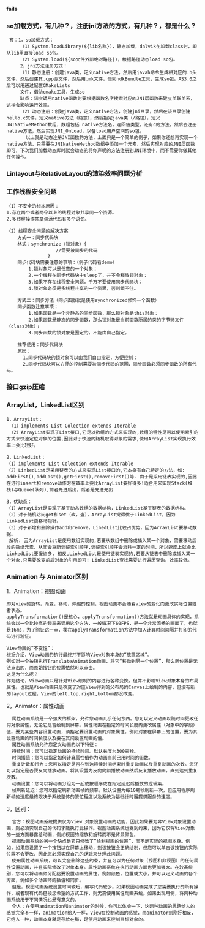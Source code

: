**fails**
 ### so加载方式，有几种？，注册jni方法的方式，有几种？，都是什么？
     答：1，so加载方式：
         （1）System.loadLibrary(${lib名称})，静态加载，dalvik在加载class时，即从lib里直接load so包。
         （2）System.load(${so文件外部绝对路径})，根据路径动态load so包。
         2，jni方法注册方式：
         （1）静态注册：创建java类，定义native方法，然后用javah命令生成相对应的.h头文件，然后创建其.cpp源文件，然后用.mk文件，借助ndkBundle工具，生成so包。AS3.0之后可以用通过配置CMakeLists
         文件，借助cmake工具，生成so
         缺点：初次调用native函数时要根据函数名字搜索对应的JNI层函数来建立关联关系，这样会影响运行效率。
         （2）动态注册：创建java类，定义native方法，创建jni目录，然后在该目录创建hello.c文件，定义native方法（随意），然后指定java类（/路径），定义JNINativeMethod数组，数组包括 native方法名，返回值类型，还有c的方法，然后去注册native方法，然后实现JNI_OnLoad，以备load用户空间的so包。
           以上就是动态注册JNI函数的方法，上面只是一个简单的例子，如果你还想再实现一个native方法，只需要在JNINativeMethod数组中添加一个元素，然后实现对应的JNI层函数即可，下次我们加载动态库时就会动态的将你声明的方法注册到JNI环境中，而不需要你做其他任何操作。
         
### Linlayout与RelativeLayout的渲染效率问题分析


### 工作线程安全问题
    
    （1）不安全的根本原因：
    1.存在两个或者两个以上的线程对象共享同一个资源。
    2.多线程操作共享资源代码有多个语句。
    
    （2）线程安全问题的解决方案
        方式一：同步代码块
        格式：synchronize（锁对象）{
                      //需要被同步的代码
                   }
        同步代码块需要注意的事项：（例子代码看demo）
            1.锁对象可以是任意的一个对象；
            2.一个线程在同步代码块中sleep了，并不会释放锁对象；
            3.如果不存在线程安全问题，千万不要使用同步代码块；
            4.锁对象必须是多线程共享的一个资源，否则锁不住。
            
        方式二：同步方法（同步函数就是使用synchronized修饰一个函数）
        同步函数注意事项：
            1.如果函数是一个非静态的同步函数，那么锁对象是this对象；
            2.如果函数是静态的同步函数，那么锁对象是当前函数所属的类的字节码文件（class对象）；
            3.同步函数的锁对象是固定的，不能由自己指定。
    
        推荐使用：同步代码块
        原因：
          1.同步代码块的锁对象可以由我们自由指定，方便控制；
          2.同步代码块可以方便的控制需要被同步代码的范围，同步函数必须同步函数的所有代码。
          
   ### 接口gzip压缩
   
   ### ArrayList，LinkedList区别
   
    1，ArrayList：
     （1）implements List Colection extends Iterable
     （2）ArrayList实现了List接口,它是以数组的方式来实现的,数组的特性是可以使用索引的方式来快速定位对象的位置,因此对于快速的随机取得对象的需求,使用ArrayList实现执行效率上会比较好。
      
    2，LinkedList：
    （1）implements List Colection extends Iterable
    （2）LinkedList是采用链表的方式来实现List接口的,它本身有自己特定的方法，如: addFirst(),addLast(),getFirst(),removeFirst()等. 由于是采用链表实现的,因此在进行insert和remove动作时在效率上要比ArrayList要好得多!适合用来实现Stack(堆栈)与Queue(队列),前者先进后出，后者是先进先出
   
    3，优缺点：
    （1）ArrayList是实现了基于动态数组的数据结构，LinkedList基于链表的数据结构。 
    （2）对于随机访问get和set（改，查），ArrayList觉得优于LinkedList，因为LinkedList要移动指针。 
    （3）对于新增和删除操作add和remove，LinedList比较占优势，因为ArrayList要移动数据。
     解析: 因为ArrayList是使用数组实现的,若要从数组中删除或插入某一个对象，需要移动后段的数组元素，从而会重新调整索引顺序,调整索引顺序会消耗一定的时间，所以速度上就会比LinkedList要慢许多. 相反,LinkedList是使用链表实现的,若要从链表中删除或插入某一个对象,只需要改变前后对象的引用即可! LinkedList查找需要进行遍历查询，效率较低。

### Animation 与 Animator区别
   
   1，Animation：视图动画
   
    即对view的旋转，渐变，移动，伸缩的控制，视图动画不会随着view的变化而更改实际位置或者状态。
    applyTransformation()是核心，applyTransformation()方法就是动画具体的实现，系统会以一个比较高的频率来调用这个方法，一般情况下60FPS，是一个非常流畅的画面了，也就是16ms，为了验证这一点，我在applyTransformation方法中加入计算时间间隔并打印的代码进行验证。
    
    View动画的“不变性”：
    根据介绍，View动画的执行最终并不影响View对象本身的“放置区域”。
    例如对一个按钮执行TranslateAnimation动画，将它“移动到另一个位置”，那么新位置是无法点击的，而原始按钮的位置依然可以点击。
    这是为什么呢？
    作为结论，View动画只是针对View绘制的内容进行各种变换，但并不影响View对象本身的布局属性。也就是View动画只是改变了对应View得到的父布局的Canvas上绘制的内容，但没有新的layout过程，View的left,top,right,bottom都没改变。
   
   2，Animator：属性动画
      
      属性动画系统是一个强大的框架，允许您动画几乎任何东西。您可以定义动画以随时间更改任何对象属性，无论它是否绘制到屏幕。属性动画在指定的时间长度内更改属性（对象中的字段）值。要为某些内容设置动画，请指定要设置动画的对象属性，例如对象在屏幕上的位置，要为其设置动画的时间长度以及要在其间设置动画的值。
      属性动画系统允许您定义动画的以下特征：
      持续时间：您可以指定动画的持续时间。默认长度为300毫秒。
      时间插值：您可以指定如何计算属性值作为动画当前已用时间的函数。
      重复计数和行为：您可以指定是否在到达持续时间结束时重复动画以及重复动画的次数。您还可以指定是否要反向播放动画。将其设置为反向向前播放动画然后反复播放动画，直到达到重复次数。
      动画设置：您可以将动画分组为一起或按顺序或在指定延迟后播放的逻辑集。
      帧刷新延迟：您可以指定刷新动画帧的频率。默认设置为每10毫秒刷新一次，但应用程序刷新帧的速度最终取决于系统整体的繁忙程度以及系统为基础计时器提供服务的速度。
      
   3，区别：
      
      官方：视图动画系统提供仅为View 对象设置动画的功能，因此如果要为非View对象设置动画，则必须实现自己的代码才能执行此操作。视图动画系统也受到约束，因为它仅将View对象的一些方面暴露给动画，例如视图的缩放和旋转而不是背景颜色。
      视图动画系统的另一个缺点是它只修改了“绘制视图的位置”，而不是实际的视图本身。例如，如果您设置了一个按钮以在屏幕上移动，则该按钮会正确绘制，但您可以单击该按钮的实际位置不会更改，因此您必须实现自己的逻辑来处理此问题。
      使用属性动画系统，可以完全删除这些约束，并且可以为任何对象（视图和非视图）的任何属性设置动画，并且实际修改了对象本身。属性动画系统在执行动画方面也更加强大。在较高级别，您可以将动画师分配给要设置动画的属性，例如颜色，位置或大小，并可以定义动画的各个方面，例如多个动画师的插值和同步。
      但是，视图动画系统设置时间较短，编写代码较少。如果视图动画完成了您需要执行的所有操作，或者现有代码已按您希望的方式工作，则无需使用属性动画系统。如果出现用例，将两种动画系统用于不同情况也是有意义的。
      个人：在使用animation和animator的时候，你可以体会一下，这两种动画的思路给人的感觉完全不一样，animation给人一样，View在控制动画的感觉，而animator则刚好相反，它给人一种，动画本身就是存放在那，是使用动画来控制目标对象的。